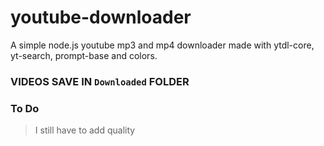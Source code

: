 # youtube-downloader
A simple node.js youtube mp3 and mp4 downloader made with ytdl-core, yt-search, prompt-base and colors.
### **VIDEOS SAVE IN `Downloaded` FOLDER**

### To Do
> I still have to add quality
